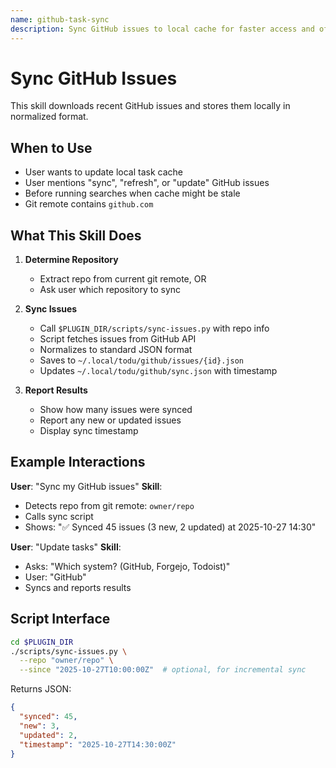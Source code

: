 ```yaml
---
name: github-task-sync
description: Sync GitHub issues to local cache for faster access and offline reporting. Use when the git remote contains 'github.com' OR user mentions syncing/updating GitHub tasks.
---
```


# Sync GitHub Issues

This skill downloads recent GitHub issues and stores them locally in normalized format.

## When to Use

- User wants to update local task cache
- User mentions "sync", "refresh", or "update" GitHub issues
- Before running searches when cache might be stale
- Git remote contains `github.com`

## What This Skill Does

1. **Determine Repository**
   - Extract repo from current git remote, OR
   - Ask user which repository to sync

2. **Sync Issues**
   - Call `$PLUGIN_DIR/scripts/sync-issues.py` with repo info
   - Script fetches issues from GitHub API
   - Normalizes to standard JSON format
   - Saves to `~/.local/todu/github/issues/{id}.json`
   - Updates `~/.local/todu/github/sync.json` with timestamp

3. **Report Results**
   - Show how many issues were synced
   - Report any new or updated issues
   - Display sync timestamp

## Example Interactions

**User**: "Sync my GitHub issues"
**Skill**:
- Detects repo from git remote: `owner/repo`
- Calls sync script
- Shows: "✅ Synced 45 issues (3 new, 2 updated) at 2025-10-27 14:30"

**User**: "Update tasks"
**Skill**:
- Asks: "Which system? (GitHub, Forgejo, Todoist)"
- User: "GitHub"
- Syncs and reports results

## Script Interface

```bash
cd $PLUGIN_DIR
./scripts/sync-issues.py \
  --repo "owner/repo" \
  --since "2025-10-27T10:00:00Z"  # optional, for incremental sync
```

Returns JSON:
```json
{
  "synced": 45,
  "new": 3,
  "updated": 2,
  "timestamp": "2025-10-27T14:30:00Z"
}
```

